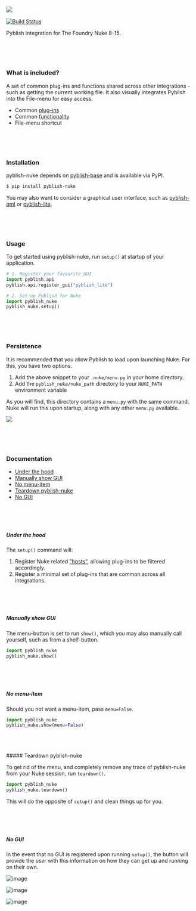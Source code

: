 ### ![](https://cloud.githubusercontent.com/assets/2152766/6998101/5c13946c-dbcd-11e4-968b-b357b7c60a06.png)

[![Build Status](https://travis-ci.org/pyblish/pyblish-nuke.svg?branch=master)](https://travis-ci.org/pyblish/pyblish-nuke)

Pyblish integration for The Foundry Nuke 8-15.

<br>
<br>
<br>

### What is included?

A set of common plug-ins and functions shared across other integrations - such as getting the current working file. It also visually integrates Pyblish into the File-menu for easy access.

- Common [plug-ins](https://github.com/pyblish/pyblish-nuke/tree/master/pyblish_nuke/plugins)
- Common [functionality](https://github.com/pyblish/pyblish-nuke/blob/master/pyblish_nuke/__init__.py)
- File-menu shortcut

<br>
<br>
<br>

### Installation

pyblish-nuke depends on [pyblish-base](https://github.com/pyblish/pyblish-base) and is available via PyPI.

```bash
$ pip install pyblish-nuke
```

You may also want to consider a graphical user interface, such as [pyblish-qml](https://github.com/pyblish/pyblish-qml) or [pyblish-lite](https://github.com/pyblish/pyblish-lite).

<br>
<br>
<br>

### Usage

To get started using pyblish-nuke, run `setup()` at startup of your application.

```python
# 1. Register your favourite GUI
import pyblish.api
pyblish.api.register_gui("pyblish_lite")

# 2. Set-up Pyblish for Nuke
import pyblish_nuke
pyblish_nuke.setup()
```

<br>
<br>
<br>

### Persistence

It is recommended that you allow Pyblish to load upon launching Nuke. For this, you have two options.

1. Add the above snippet to your `.nuke/menu.py` in your home directory.
2. Add the `pyblish_nuke/nuke_path` directory to your `NUKE_PATH` environment variable

As you will find, this directory contains a `menu.py` with the same command. Nuke will run this upon startup, along with any other `menu.py` available.

![](https://cloud.githubusercontent.com/assets/2152766/7269936/f64c8cc8-e8cf-11e4-9550-6d3c70ce6b02.png)

<br>
<br>
<br>

### Documentation

- [Under the hood](#under-the-hood)
- [Manually show GUI](#manually-show-gui)
- [No menu-item](#no-menu-item)
- [Teardown pyblish-nuke](#teardown-pyblish-nuke)
- [No GUI](#no-gui)

<br>
<br>
<br>

##### Under the hood

The `setup()` command will:

1. Register Nuke related ["hosts"](http://api.pyblish.com/pages/Plugin.hosts.html), allowing plug-ins to be filtered accordingly.
3. Register a minimal set of plug-ins that are common across all integrations.

<br>
<br>
<br>

##### Manually show GUI

The menu-button is set to run `show()`, which you may also manually call yourself, such as from a shelf-button.

```python
import pyblish_nuke
pyblish_nuke.show()
```

<br>
<br>
<br>

##### No menu-item

Should you not want a menu-item, pass `menu=False`.

```python
import pyblish_nuke
pyblish_nuke.show(menu=False)
```

<br>
<br>
<br>
##### Teardown pyblish-nuke

To get rid of the menu, and completely remove any trace of pyblish-nuke from your Nuke session, run `teardown()`.

```python
import pyblish_nuke
pyblish_nuke.teardown()
```

This will do the opposite of `setup()` and clean things up for you.

<br>
<br>
<br>

##### No GUI

In the event that no GUI is registered upon running `setup()`, the button will provide the *user* with this information on how they can get up and running on their own.

![image](https://cloud.githubusercontent.com/assets/2152766/16318872/d63b7f60-3988-11e6-9431-f64991aabef3.png)

![image](https://cloud.githubusercontent.com/assets/2152766/16318883/ddf159f0-3988-11e6-8ef5-af5fd8dde725.png)

![image](https://cloud.githubusercontent.com/assets/2152766/16318893/e7d4cc9a-3988-11e6-92e9-c16037e51fb7.png)
